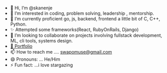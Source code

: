 - 👋 Hi, I’m @skanenje
- 👀 I’m interested in coding, problem solving, leadership , mentorship.
- 🌱 I’m currently proficient go, js, backend, frontend a little bit of C, C++, Python.
- ✨ Attempted some frameworks(React, RubyOnRails, Django)
- 💞️ I’m looking to collaborate on projects involving fullstack development, ML, cli tools, systems design.
- <a href="https://folio.work.gd/" target="_blank">💼 Portfolio</a>
- 📫 How to reach me .... swapomuse@gmail.com
- 😄 Pronouns: ... He/Him
- ⚡ Fun fact: ...i love stargazing

<!---
skanenje/skanenje is a ✨ special ✨ repository because its `README.md` (this file) appears on your GitHub profile.
You can click the Preview link to take a look at your changes.



